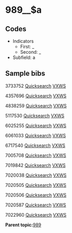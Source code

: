 # 989\_\_$a

## Codes

-   Indicators
    -   First: \_
    -   Second: \_
-   Subfield: a

## Sample bibs

3733752 [Quicksearch](https://search.library.yale.edu/catalog/3733752) [VXWS](http://prodorbis.library.yale.edu:7014/vxws/GetHoldingsService?bibId=3733752)

4357696 [Quicksearch](https://search.library.yale.edu/catalog/4357696) [VXWS](http://prodorbis.library.yale.edu:7014/vxws/GetHoldingsService?bibId=4357696)

4838259 [Quicksearch](https://search.library.yale.edu/catalog/4838259) [VXWS](http://prodorbis.library.yale.edu:7014/vxws/GetHoldingsService?bibId=4838259)

5117530 [Quicksearch](https://search.library.yale.edu/catalog/5117530) [VXWS](http://prodorbis.library.yale.edu:7014/vxws/GetHoldingsService?bibId=5117530)

6025255 [Quicksearch](https://search.library.yale.edu/catalog/6025255) [VXWS](http://prodorbis.library.yale.edu:7014/vxws/GetHoldingsService?bibId=6025255)

6061033 [Quicksearch](https://search.library.yale.edu/catalog/6061033) [VXWS](http://prodorbis.library.yale.edu:7014/vxws/GetHoldingsService?bibId=6061033)

6717540 [Quicksearch](https://search.library.yale.edu/catalog/6717540) [VXWS](http://prodorbis.library.yale.edu:7014/vxws/GetHoldingsService?bibId=6717540)

7005708 [Quicksearch](https://search.library.yale.edu/catalog/7005708) [VXWS](http://prodorbis.library.yale.edu:7014/vxws/GetHoldingsService?bibId=7005708)

7019842 [Quicksearch](https://search.library.yale.edu/catalog/7019842) [VXWS](http://prodorbis.library.yale.edu:7014/vxws/GetHoldingsService?bibId=7019842)

7020038 [Quicksearch](https://search.library.yale.edu/catalog/7020038) [VXWS](http://prodorbis.library.yale.edu:7014/vxws/GetHoldingsService?bibId=7020038)

7020505 [Quicksearch](https://search.library.yale.edu/catalog/7020505) [VXWS](http://prodorbis.library.yale.edu:7014/vxws/GetHoldingsService?bibId=7020505)

7020506 [Quicksearch](https://search.library.yale.edu/catalog/7020506) [VXWS](http://prodorbis.library.yale.edu:7014/vxws/GetHoldingsService?bibId=7020506)

7020587 [Quicksearch](https://search.library.yale.edu/catalog/7020587) [VXWS](http://prodorbis.library.yale.edu:7014/vxws/GetHoldingsService?bibId=7020587)

7022960 [Quicksearch](https://search.library.yale.edu/catalog/7022960) [VXWS](http://prodorbis.library.yale.edu:7014/vxws/GetHoldingsService?bibId=7022960)

**Parent topic:**[989](../../tags/989/989.md)

